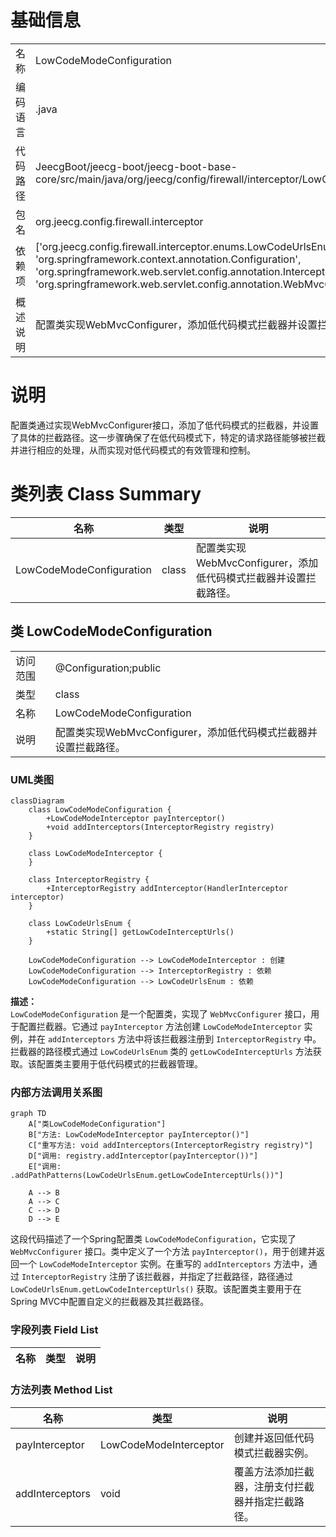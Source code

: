 # 基础信息

|      |      |
|------|------|
| 名称 | LowCodeModeConfiguration |
| 编码语言 | .java |
| 代码路径 | JeecgBoot/jeecg-boot/jeecg-boot-base-core/src/main/java/org/jeecg/config/firewall/interceptor/LowCodeModeConfiguration.java |
| 包名 | org.jeecg.config.firewall.interceptor |
| 依赖项 | ['org.jeecg.config.firewall.interceptor.enums.LowCodeUrlsEnum', 'org.springframework.context.annotation.Configuration', 'org.springframework.web.servlet.config.annotation.InterceptorRegistry', 'org.springframework.web.servlet.config.annotation.WebMvcConfigurer'] |
| 概述说明 | 配置类实现WebMvcConfigurer，添加低代码模式拦截器并设置拦截路径。 |

# 说明

配置类通过实现WebMvcConfigurer接口，添加了低代码模式的拦截器，并设置了具体的拦截路径。这一步骤确保了在低代码模式下，特定的请求路径能够被拦截并进行相应的处理，从而实现对低代码模式的有效管理和控制。

# 类列表 Class Summary

| 名称   | 类型  | 说明 |
|-------|------|-------------|
| LowCodeModeConfiguration | class | 配置类实现WebMvcConfigurer，添加低代码模式拦截器并设置拦截路径。 |



## 类 LowCodeModeConfiguration

|      |      |
|------|------|
| 访问范围 | @Configuration;public |
| 类型 | class |
| 名称 | LowCodeModeConfiguration |
| 说明 | 配置类实现WebMvcConfigurer，添加低代码模式拦截器并设置拦截路径。 |


### UML类图

```mermaid
classDiagram
    class LowCodeModeConfiguration {
        +LowCodeModeInterceptor payInterceptor()
        +void addInterceptors(InterceptorRegistry registry)
    }

    class LowCodeModeInterceptor {
    }

    class InterceptorRegistry {
        +InterceptorRegistry addInterceptor(HandlerInterceptor interceptor)
    }

    class LowCodeUrlsEnum {
        +static String[] getLowCodeInterceptUrls()
    }

    LowCodeModeConfiguration --> LowCodeModeInterceptor : 创建
    LowCodeModeConfiguration --> InterceptorRegistry : 依赖
    LowCodeModeConfiguration --> LowCodeUrlsEnum : 依赖
```

**描述：**  
`LowCodeModeConfiguration` 是一个配置类，实现了 `WebMvcConfigurer` 接口，用于配置拦截器。它通过 `payInterceptor` 方法创建 `LowCodeModeInterceptor` 实例，并在 `addInterceptors` 方法中将该拦截器注册到 `InterceptorRegistry` 中。拦截器的路径模式通过 `LowCodeUrlsEnum` 类的 `getLowCodeInterceptUrls` 方法获取。该配置类主要用于低代码模式的拦截器管理。


### 内部方法调用关系图

```mermaid
graph TD
    A["类LowCodeModeConfiguration"]
    B["方法: LowCodeModeInterceptor payInterceptor()"]
    C["重写方法: void addInterceptors(InterceptorRegistry registry)"]
    D["调用: registry.addInterceptor(payInterceptor())"]
    E["调用: .addPathPatterns(LowCodeUrlsEnum.getLowCodeInterceptUrls())"]

    A --> B
    A --> C
    C --> D
    D --> E
```

这段代码描述了一个Spring配置类 `LowCodeModeConfiguration`，它实现了 `WebMvcConfigurer` 接口。类中定义了一个方法 `payInterceptor()`，用于创建并返回一个 `LowCodeModeInterceptor` 实例。在重写的 `addInterceptors` 方法中，通过 `InterceptorRegistry` 注册了该拦截器，并指定了拦截路径，路径通过 `LowCodeUrlsEnum.getLowCodeInterceptUrls()` 获取。该配置类主要用于在Spring MVC中配置自定义的拦截器及其拦截路径。

### 字段列表 Field List

| 名称  | 类型  | 说明 |
|-------|-------|------|

### 方法列表 Method List

| 名称  | 类型  | 说明 |
|-------|-------|------|
| payInterceptor | LowCodeModeInterceptor | 创建并返回低代码模式拦截器实例。 |
| addInterceptors | void | 覆盖方法添加拦截器，注册支付拦截器并指定拦截路径。 |




